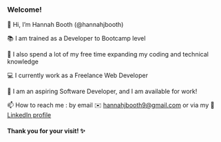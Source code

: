 ### Welcome! 

👋 Hi, I’m Hannah Booth (@hannahjbooth)

📚 I am trained as a Developer to Bootcamp level

💭 I also spend a lot of my free time expanding my coding and technical knowledge

💻 I currently work as a Freelance Web Developer

🌱 I am an aspiring Software Developer, and I am available for work!

📫 How to reach me : by email ✉️ hannahjbooth9@gmail.com or via my 🔗 [LinkedIn profile](www.linkedin.com/in/hannah-booth-b92845156)

#### Thank you for your visit! ✨


<!---
hannahjbooth/hannahjbooth is a ✨ special ✨ repository because its `README.md` (this file) appears on your GitHub profile.
You can click the Preview link to take a look at your changes.
--->

